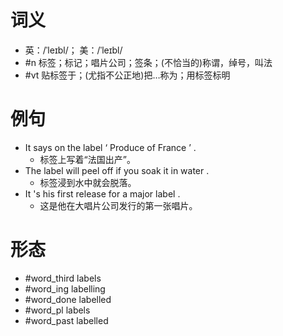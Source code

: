 # 词义
- 英：/ˈleɪbl/； 美：/ˈleɪbl/
- #n 标签；标记；唱片公司；签条；(不恰当的)称谓，绰号，叫法
- #vt 贴标签于；(尤指不公正地)把…称为；用标签标明
# 例句
- It says on the label ‘ Produce of France ’ .
	- 标签上写着“法国出产”。
- The label will peel off if you soak it in water .
	- 标签浸到水中就会脱落。
- It 's his first release for a major label .
	- 这是他在大唱片公司发行的第一张唱片。
# 形态
- #word_third labels
- #word_ing labelling
- #word_done labelled
- #word_pl labels
- #word_past labelled
